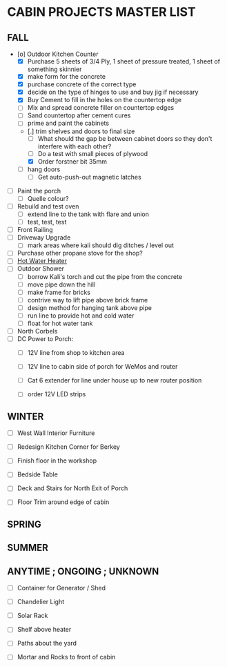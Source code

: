 # CABIN PROJECTS MASTER LIST


## FALL 

- [o] Outdoor Kitchen Counter 
    - [X] Purchase 5 sheets of 3/4 Ply, 1 sheet of pressure treated, 1 sheet of something skinnier
    - [X] make form for the concrete
    - [X] purchase concrete of the correct type
    - [X] decide on the type of hinges to use and buy jig if necessary
    - [X] Buy Cement to fill in the holes on the countertop edge
    - [ ] Mix and spread concrete filler on countertop edges
    - [ ] Sand countertop after cement cures
    - [ ] prime and paint the cabinets
    - [.] trim shelves and doors to final size
        - [ ] What should the gap be between cabinet doors so they don't interfere with each other?
        - [ ] Do a test with small pieces of plywood
        - [X] Order forstner bit 35mm
    - [ ] hang doors
        - [ ] Get auto-push-out magnetic latches
- [ ] Paint the porch 
    - [ ] Quelle colour? 
- [ ] Rebuild and test oven 
    - [ ] extend line to the tank with flare and union 
    - [ ] test, test, test
- [ ] Front Railing 
- [ ] Driveway Upgrade 
    - [ ] mark areas where kali should dig ditches / level out
- [ ] Purchase other propane stove for the shop?
- [ ] [Hot Water Heater](hot-water-system)
- [ ] Outdoor Shower 
    - [ ] borrow Kali's torch and cut the pipe from the concrete
    - [ ] move pipe down the hill
    - [ ] make frame for bricks
    - [ ] contrive way to lift pipe above brick frame
    - [ ] design method for hanging tank above pipe
    - [ ] run line to provide hot and cold water
    - [ ] float for hot water tank
- [ ] North Corbels 
- [ ] DC Power to Porch:
    - [ ] 12V line from shop to kitchen area
    - [ ] 12V line to cabin side of porch for WeMos and router
    - [ ] Cat 6 extender for line under house up to new router position
    - [ ] order 12V LED strips


## WINTER 

- [ ] West Wall Interior Furniture 
- [ ] Redesign Kitchen Corner for Berkey 
- [ ] Finish floor in the workshop 
- [ ] Bedside Table 
- [ ] Deck and Stairs for North Exit of Porch 
- [ ] Floor Trim around edge of cabin


## SPRING 




## SUMMER 




## ANYTIME ; ONGOING ; UNKNOWN 


- [ ] Container for Generator / Shed 
- [ ] Chandelier Light 
- [ ] Solar Rack 
- [ ] Shelf above heater 
- [ ] Paths about the yard 
- [ ] Mortar and Rocks to front of cabin


